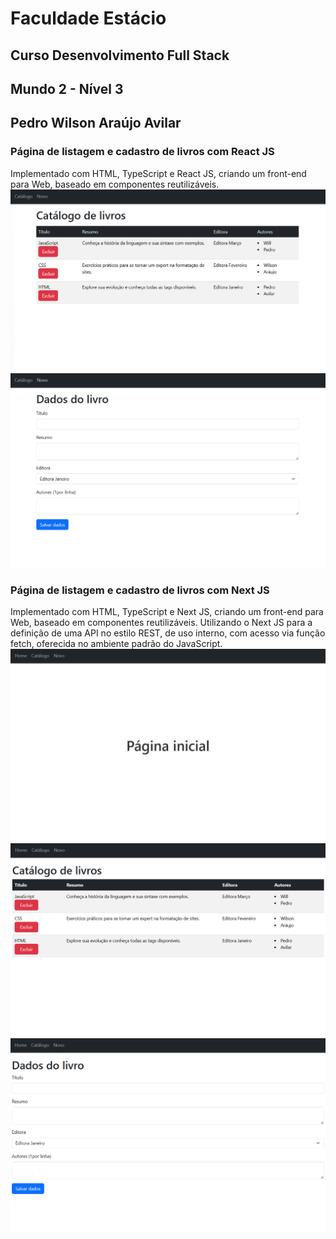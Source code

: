 # Faculdade Estácio
## Curso Desenvolvimento Full Stack
## Mundo 2 - Nível 3
## Pedro Wilson Araújo Avilar

### Página de listagem e cadastro de livros com React JS
Implementado com HTML, TypeScript e React JS, criando um front-end para Web, baseado em componentes reutilizáveis.
![Captura de tela.](capturas_de_tela/Captura_de_tela_React_1.png)
![Captura de tela.](capturas_de_tela/Captura_de_tela_React_2.png)

### Página de listagem e cadastro de livros com Next JS
Implementado com HTML, TypeScript e Next JS, criando um front-end para Web, baseado em componentes reutilizáveis. Utilizando o Next JS para a definição de uma API no estilo REST, de uso interno, com acesso via função fetch, oferecida no ambiente padrão do JavaScript.
![Captura de tela.](capturas_de_tela/Captura_de_tela_Next_1.png)
![Captura de tela.](capturas_de_tela/Captura_de_tela_Next_2.png)
![Captura de tela.](capturas_de_tela/Captura_de_tela_Next_3.png)